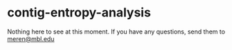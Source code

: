 contig-entropy-analysis
=======================

Nothing here to see at this moment. If you have any questions, send them to meren@mbl.edu
